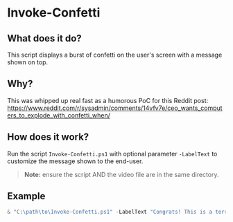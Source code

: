 # Invoke-Confetti

## What does it do?
This script displays a burst of confetti on the user's screen with a message shown on top.

## Why?
This was whipped up real fast as a humorous PoC for this Reddit post:
https://www.reddit.com/r/sysadmin/comments/14vfv7e/ceo_wants_computers_to_explode_with_confetti_when/

## How does it work?

Run the script `Invoke-Confetti.ps1` with optional parameter `-LabelText` to customize the message shown to the end-user.

> **Note:** ensure the script AND the video file are in the same directory.

## Example
```powershell
& "C:\path\to\Invoke-Confetti.ps1" -LabelText "Congrats! This is a terrible idea!"
```